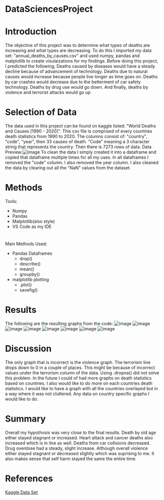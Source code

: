 # DataSciencesProject
# Introduction
   The objective of this project was to determine what types of deaths are increasing and what types are decreasing. To do this I imported my data set: "annual_deaths_by_causes.csv" and used numpy, pandas and matplotlib to create visulaizations for my findings. Before doing this project, I predicted the following; Deaths caused by diseases would have a steady decline because of advancement of technology. Deaths due to natural causes would increase because people live longer as time goes on. Deaths by car crashes would decrease due to the betterment of car safety technology. Deaths by drug use would go down. And finally, deaths by violence and terrorist attacks would go up
# Selection of Data
  The data used in this project can be found on kaggle listed: "World Deaths and Causes [1990 - 2020]". This csv file is comprised of every countries death statistics from 1990 to 2020. The columns consist of: "country", "code", "year", then 33 causes of death. "Code" meaning a 3 character string that represents the country. Then there is 7273 rows of data. 
  Data Preview:![image](https://user-images.githubusercontent.com/71041789/206055538-a1563e4e-66cb-4b45-9686-0f7c8a7d5fea.png)
To clean the data I simply created it into a dataframe and copied that dataframe multiple times for all my uses. In all dataframes I removed the "code" column. I also removed the year column. I also cleaned the data by clearing out all the "NaN" values from the dataset.
# Methods
Tools:
  - Numpy
  - Pandas
  - Matplotlib(also style)
  - VS Code as my IDE
#
Main Methods Used:
  - Pandas Dataframes
      - drop()
      - describe()
      - mean()
      - groupby()
  - matplotlib plotting
      - .plot()
      - savefig()

# Results
  The following are the resulting graphs from the code:
![image](https://user-images.githubusercontent.com/71041789/206060092-0510a8ef-6524-4167-bead-69c19b8b6080.png)
![image](https://user-images.githubusercontent.com/71041789/206061031-a4fbab16-bb20-42cb-ac53-9ecefb350854.png)
![image](https://user-images.githubusercontent.com/71041789/206061078-1871862b-aeb2-44a2-b826-ae695d4e8be2.png)
![image](https://user-images.githubusercontent.com/71041789/206061109-30c2d7f0-ae4d-4400-a676-06938e0fed5e.png)
![image](https://user-images.githubusercontent.com/71041789/206061142-5c41fafb-30cf-410a-8254-c3d53d554598.png)
![image](https://user-images.githubusercontent.com/71041789/206061175-6100c6b6-f864-4f2b-9f49-160a2d14c7d6.png)
![image](https://user-images.githubusercontent.com/71041789/206061202-40783014-5276-49e9-8640-4babb95a5345.png)
![image](https://user-images.githubusercontent.com/71041789/206061232-8b4f9c68-4923-4897-b046-d39dca69f140.png)

# Discussion
The only graph that is incorrect is the violence graph. The terrorism line drops down to 0 in a couple of places. This might be because of incorrect values under the terrorism column of the data. Using .dropna() did not solve this problem. In the future I could of had more graphs on death statistics based on countries. I also would like to do more on each countries death statistics. I would like to have a graph with all the countries overlayed but in a way where it was not cluttered.
Any data on country specific graphs I would like to do.

# Summary
Overall my hypothosis was very close to the final results. Death by old age either stayed stagnant or increased. Heart attack and cancer deaths also increased which is in line as well. Deaths from car collisions decreased. Drug overdose had a steady, slight increase. Although overall violence either stayed stagnant or decreased slightly which was suprising to me. It also makes sense that self harm stayed the same the entire time.

# References
[Kaggle Data Set](https://www.kaggle.com/datasets/madhurpant/world-deaths-and-causes-1990-2019)
